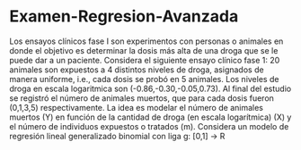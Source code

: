 # Examen-Regresion-Avanzada
Los ensayos clínicos fase I son experimentos con personas o animales en donde el objetivo es determinar la dosis más alta de una droga que se le puede dar a un paciente. 
Considera el siguiente ensayo clínico fase 1: 20 animales son expuestos a 4 distintos niveles de droga, asignados de manera uniforme, i.e., cada dosis se probó en 5 animales.
Los niveles de droga en escala logaritmica son (-0.86,-0.30,-0.05,0.73). Al final del
estudio se registró el número de animales muertos, que para cada dosis fueron (0,1,3,5)
respectivamente.
La idea es modelar el número de animales muertos (Y) en función de la cantidad de droga (en escala logarítmica) (X) y el número de individuos expuestos o tratados (m). Considera un modelo de regresión lineal generalizado binomial con liga g: [0,1] → R
